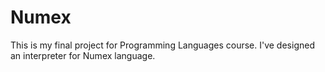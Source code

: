 # Numex
This is my final project for Programming Languages course. 
I've designed an interpreter for Numex language.
